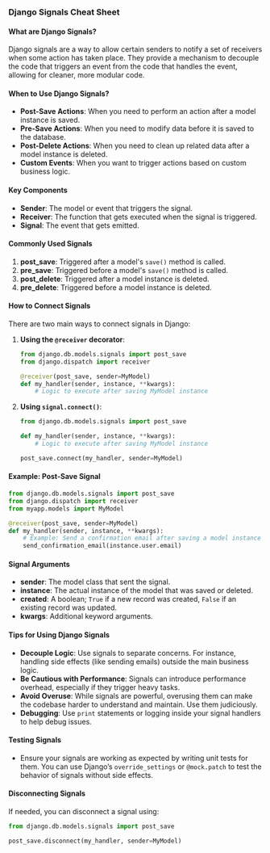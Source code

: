 ### Django Signals Cheat Sheet

#### What are Django Signals?
Django signals are a way to allow certain senders to notify a set of receivers when some action has taken place. They provide a mechanism to decouple the code that triggers an event from the code that handles the event, allowing for cleaner, more modular code.

#### When to Use Django Signals?
- **Post-Save Actions**: When you need to perform an action after a model instance is saved.
- **Pre-Save Actions**: When you need to modify data before it is saved to the database.
- **Post-Delete Actions**: When you need to clean up related data after a model instance is deleted.
- **Custom Events**: When you want to trigger actions based on custom business logic.

#### Key Components
- **Sender**: The model or event that triggers the signal.
- **Receiver**: The function that gets executed when the signal is triggered.
- **Signal**: The event that gets emitted.

#### Commonly Used Signals
1. **post_save**: Triggered after a model's `save()` method is called.
2. **pre_save**: Triggered before a model's `save()` method is called.
3. **post_delete**: Triggered after a model instance is deleted.
4. **pre_delete**: Triggered before a model instance is deleted.

#### How to Connect Signals
There are two main ways to connect signals in Django:
1. **Using the `@receiver` decorator**:
   ```python
   from django.db.models.signals import post_save
   from django.dispatch import receiver

   @receiver(post_save, sender=MyModel)
   def my_handler(sender, instance, **kwargs):
       # Logic to execute after saving MyModel instance
   ```

2. **Using `signal.connect()`**:
   ```python
   from django.db.models.signals import post_save

   def my_handler(sender, instance, **kwargs):
       # Logic to execute after saving MyModel instance

   post_save.connect(my_handler, sender=MyModel)
   ```

#### Example: Post-Save Signal
```python
from django.db.models.signals import post_save
from django.dispatch import receiver
from myapp.models import MyModel

@receiver(post_save, sender=MyModel)
def my_handler(sender, instance, **kwargs):
    # Example: Send a confirmation email after saving a model instance
    send_confirmation_email(instance.user.email)
```

#### Signal Arguments
- **sender**: The model class that sent the signal.
- **instance**: The actual instance of the model that was saved or deleted.
- **created**: A boolean; `True` if a new record was created, `False` if an existing record was updated.
- **kwargs**: Additional keyword arguments.

#### Tips for Using Django Signals
- **Decouple Logic**: Use signals to separate concerns. For instance, handling side effects (like sending emails) outside the main business logic.
- **Be Cautious with Performance**: Signals can introduce performance overhead, especially if they trigger heavy tasks.
- **Avoid Overuse**: While signals are powerful, overusing them can make the codebase harder to understand and maintain. Use them judiciously.
- **Debugging**: Use `print` statements or logging inside your signal handlers to help debug issues.

#### Testing Signals
- Ensure your signals are working as expected by writing unit tests for them. You can use Django’s `override_settings` or `@mock.patch` to test the behavior of signals without side effects.

#### Disconnecting Signals
If needed, you can disconnect a signal using:
```python
from django.db.models.signals import post_save

post_save.disconnect(my_handler, sender=MyModel)
```
